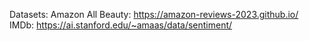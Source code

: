 Datasets:
Amazon All Beauty: https://amazon-reviews-2023.github.io/
IMDb: https://ai.stanford.edu/~amaas/data/sentiment/
